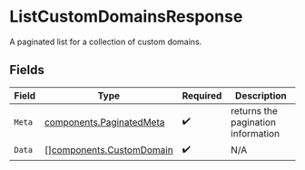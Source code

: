 # ListCustomDomainsResponse

A paginated list for a collection of custom domains.


## Fields

| Field                                                                | Type                                                                 | Required                                                             | Description                                                          |
| -------------------------------------------------------------------- | -------------------------------------------------------------------- | -------------------------------------------------------------------- | -------------------------------------------------------------------- |
| `Meta`                                                               | [components.PaginatedMeta](../../models/components/paginatedmeta.md) | :heavy_check_mark:                                                   | returns the pagination information                                   |
| `Data`                                                               | [][components.CustomDomain](../../models/components/customdomain.md) | :heavy_check_mark:                                                   | N/A                                                                  |